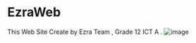 # EzraWeb
This Web Site Create by Ezra Team , Grade 12 ICT A . 
![image](https://github.com/TONZZ18/EzraWeb/assets/134579359/825354b8-002b-4c84-8c19-a5fe0c1e31be)
